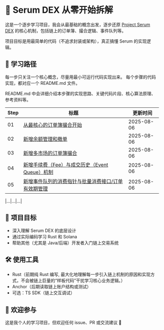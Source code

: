 # 🧠 Serum DEX 从零开始拆解

这是一个逐步学习项目，我会从最基础的概念出发，逐步还原 [Project Serum DEX](https://github.com/project-serum/serum-dex) 的核心机制，包括链上的订单簿、撮合逻辑、事件队列等。

项目目标是用最简单的代码（不追求封装或架构），真正搞懂 Serum 的实现逻辑。

## 🧭 学习路径

每一步只关注一个核心概念，尽量用最小可运行代码实现出来。
每个步骤的代码实现，都对应一个 README.md 文件。

README.md 中会详细介绍本步骤的实现思路、关键代码片段、核心算法原理、参考资料等。

| Step | 标题                     | 更新时间 |
|------|--------------------------| ---------|
| 01   | [从最核心的订单簿撮合开始](./step01_minimal_market/README.md)       | 2025-08-06 |
| 02   | [新增余额管理和撤单](./step02_orderbook_balance_cancel/README.md)       |2025-08-06 |
| 03   | [新增多市场的订单簿撮合](./step03_multi_market/README.md) | 2025-08-06 |
| 04   | [新增手续费（Fee）与成交历史（Event Queue）机制](./step04_fee_history/README.md)     |2025-08-06 |
| 05    | [新增事件队列的消费指针与批量消费接口/订单有效期管理](./step05_consume_events/README.md)   |2025-08-06 |

|...|...|...|

## 🎯 项目目标

- 深入理解 Serum DEX 的底层设计
- 通过实际编码学习 Rust 和 Solana
- 帮助其他（尤其是 Java/后端）开发者入门链上交易系统

## 🛠️ 使用工具

- Rust（前期纯 Rust 编写, 最大化地理解每一步引入链上机制的原因和实现方式，不会被链上巨量的“样板代码”干扰学习核心业务逻辑。）
- Anchor（后期读取链上账户结构或测试）
- 可选：TS SDK（链上交互调试）

## 🤝 欢迎参与

这是我个人的学习项目，但欢迎任何 issue、PR 或交流建议 🙌
